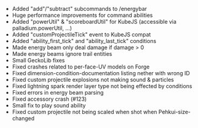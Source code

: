 - Added "add"/"subtract" subcommands to /energybar
- Huge performance improvements for command abilities
- Added "powerUtil" & "scoreboardUtil" for KubeJS (accessible via palladium.powerUtil, ...)
- Added "customProjectileTick" event to KubeJS compat
- Added "ability_first_tick" and "ability_last_tick" conditions
- Made energy beam only deal damage if damage > 0
- Made energy beams ignore trail entities
- Small GeckoLib fixes
- Fixed crashes related to per-face-UV models on Forge
- Fixed dimension-condition-documentation listing nether with wrong ID
- Fixed custom projectile explosions not making sound & particles
- Fixed lightning spark render layer type not being effected by conditions
- Fixed errors in energy beam parsing
- Fixed accessory crash (#123)
- Small fix to play sound ability
- Fixed custom projectile not being scaled when shot when Pehkui-size-changed
